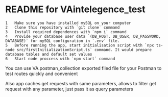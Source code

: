 # README for VAintelegence_test

	1	Make sure you have installed mySQL on your computer
	2	Clone this repository with `git clone` command
	3	Install required dependences with `npm i` command
	4	Provide your database user data `(DB_HOST, DB_USER, DB_PASSWORD, DATABASE)` for mySQL configuration in `.env` file. 
	5	Before running the app, start initialisation script with `npx ts-node src/firstInitializationScript.ts` command. It would prepare database tables and default set values
	6	Start node proccess with `npm start` command

You can use VA.postman_collection exported filed file for your Postman to test routes quickly and convenient

Also app caches get requests with same parameters, allows to filter get request with any parameter, just pass it as query parameters
